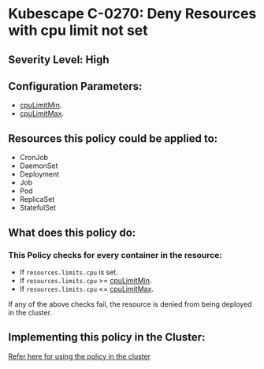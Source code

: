 # Kubescape C-0270: Deny Resources with cpu limit not set

## Severity Level: High

## Configuration Parameters:
* [cpuLimitMin](https://kubescape.io/docs/frameworks-and-controls/configuring-controls/#cpu_limit_min).
* [cpuLimitMax](https://kubescape.io/docs/frameworks-and-controls/configuring-controls/#cpu_limit_max).

## Resources this policy could be applied to:
* CronJob
* DaemonSet
* Deployment
* Job
* Pod
* ReplicaSet
* StatefulSet

## What does this policy do:
### This Policy checks for every container in the resource:
* If `resources.limits.cpu` is set.
* If `resources.limits.cpu` >= [cpuLimitMin](https://kubescape.io/docs/frameworks-and-controls/configuring-controls/#cpu_limit_min).
* If `resources.limits.cpu` <= [cpuLimitMax](https://kubescape.io/docs/frameworks-and-controls/configuring-controls/#cpu_limit_max).

If any of the above checks fail, the resource is denied from being deployed in the cluster.

## Implementing this policy in the Cluster:
[Refer here for using the policy in the cluster](https://github.com/kubescape/cel-admission-library#using-the-library)
